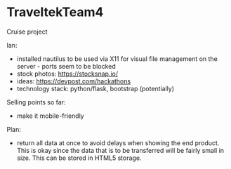 # TraveltekTeam4

Cruise project

Ian:
- installed nautilus to be used via X11 for visual file management on the server - ports seem to be blocked
- stock photos: https://stocksnap.io/
- ideas: https://devpost.com/hackathons
- technology stack: python/flask, bootstrap (potentially)

Selling points so far:
- make it mobile-friendly

Plan:
- return all data at once to avoid delays when showing the end product. This is okay since the data that is to be transferred will be fairly small in size. This can be stored in HTML5 storage.

